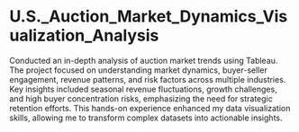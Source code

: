 # U.S._Auction_Market_Dynamics_Visualization_Analysis

Conducted an in-depth analysis of auction market trends using Tableau. The project focused on understanding market dynamics, buyer-seller engagement, revenue patterns, and risk factors across multiple industries. Key insights included seasonal revenue fluctuations, growth challenges, and high buyer concentration risks, emphasizing the need for strategic retention efforts. This hands-on experience enhanced my data visualization skills, allowing me to transform complex datasets into actionable insights.
